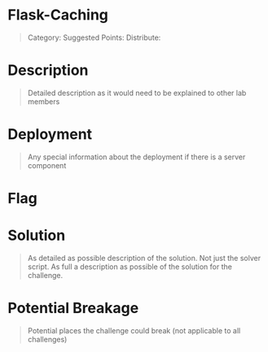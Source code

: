# Flask-Caching

> Category: <INSERT>
> Suggested Points: <INSERT>
> Distribute: <INSERT>

# Description
> Detailed description as it would need to be explained to other lab members

<INSERT>

# Deployment
> Any special information about the deployment if there is a server component

<INSERT>

# Flag

<INSERT>

# Solution
> As detailed as possible description of the solution. Not just the solver script. As full a description as possible of the solution for the challenge.


# Potential Breakage
> Potential places the challenge could break (not applicable to all challenges)

